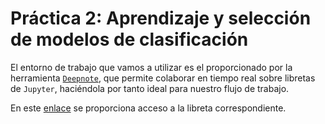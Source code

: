 # Práctica 2: Aprendizaje y selección de modelos de clasificación

El entorno de trabajo que vamos a utilizar es el proporcionado por la herramienta [`Deepnote`](https://deepnote.com), que permite colaborar en tiempo real sobre libretas de `Jupyter`, haciéndola por tanto ideal para nuestro flujo de trabajo.

En este [enlace](https://deepnote.com/project/Practica-2-Aprendizaje-y-seleccion-de-modelos-de-clasificacion-vaL_tY6PR6K_2si60VBo3A/%2Fnotebook.ipynb/#00001-287b5903-b961-4e92-a3c5-85251276879b) se proporciona acceso a la libreta correspondiente.
